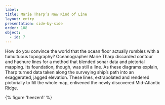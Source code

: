 ```yaml
---
label: 
title: Marie Tharp’s New Kind of Line
layout: entry
presentation: side-by-side
order: 108
object:
  - id: 7
---
```

How do you convince the world that the ocean floor actually rumbles with a tumultuous topography? Oceanographer Marie Tharp discarded contour and hachure lines for a method that blended sonar data and pictorial mapping. Its foundation, though, was still a line. As these diagrams explain, Tharp turned data taken along the surveying ship’s path into an exaggerated, jagged elevation. These lines, extrapolated and rendered pictorially to fill the whole map, enlivened the newly discovered Mid-Atlantic Ridge. 

{% figure 'heezen1' %}